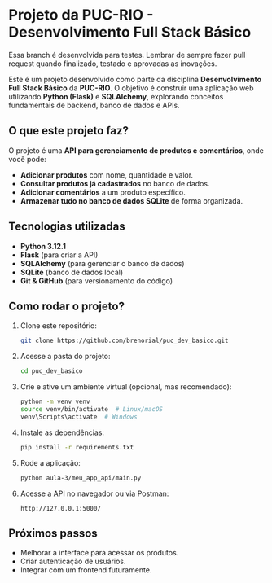 # Projeto da PUC-RIO - Desenvolvimento Full Stack Básico

Essa branch é desenvolvida para testes. 
Lembrar de sempre fazer pull request quando finalizado, testado e aprovadas as inovações.

Este é um projeto desenvolvido como parte da disciplina **Desenvolvimento Full Stack Básico** da **PUC-RIO**. O objetivo é construir uma aplicação web utilizando **Python (Flask)** e **SQLAlchemy**, explorando conceitos fundamentais de backend, banco de dados e APIs.

## O que este projeto faz?

O projeto é uma **API para gerenciamento de produtos e comentários**, onde você pode:

- **Adicionar produtos** com nome, quantidade e valor.
- **Consultar produtos já cadastrados** no banco de dados.
- **Adicionar comentários** a um produto específico.
- **Armazenar tudo no banco de dados SQLite** de forma organizada.

## Tecnologias utilizadas

- **Python 3.12.1**
- **Flask** (para criar a API)
- **SQLAlchemy** (para gerenciar o banco de dados)
- **SQLite** (banco de dados local)
- **Git & GitHub** (para versionamento do código)

## Como rodar o projeto?

1. Clone este repositório:

   ```sh
   git clone https://github.com/brenorial/puc_dev_basico.git
   ```

2. Acesse a pasta do projeto:

   ```sh
   cd puc_dev_basico
   ```

3. Crie e ative um ambiente virtual (opcional, mas recomendado):

   ```sh
   python -m venv venv
   source venv/bin/activate  # Linux/macOS
   venv\Scripts\activate  # Windows
   ```

4. Instale as dependências:

   ```sh
   pip install -r requirements.txt
   ```

5. Rode a aplicação:

   ```sh
   python aula-3/meu_app_api/main.py
   ```

6. Acesse a API no navegador ou via Postman:

   ```
   http://127.0.0.1:5000/
   ```

## Próximos passos

- Melhorar a interface para acessar os produtos.
- Criar autenticação de usuários.
- Integrar com um frontend futuramente.

